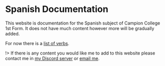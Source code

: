 # Spanish Documentation

This website is documentation for the Spanish subject of Campion College 1st Form. It does not have much content however more will be gradually added. 

For now there is a [list of verbs](verbs/masterlist.md).

!> If there is any content you would like me to add to this website please contact me in [my Discord server](https://discord.gg/zGRMZvHvzz) or [email me](mailto:matthewlloydw@gmail.com).